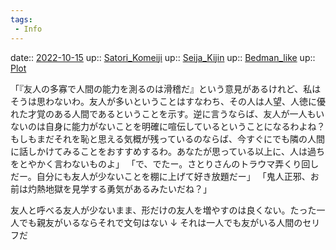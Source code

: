 ```yaml
---
tags:
 - Info
---
```


date:: [2022-10-15](Daily_Note/2022-10-15.md)
up:: [Satori_Komeiji](../Bar/Novel/Touhou_Project/Satori_Komeiji.md)
up:: [Seija_Kijin](../Bar/Novel/Touhou_Project/Seija_Kijin.md)
up:: [Bedman_like](../Bar/Novel/Topics/Bedman_like.md)
up:: [Plot](../Bar/Novel/Chaos/Plot.md)

「『友人の多寡で人間の能力を測るのは滑稽だ』という意見があるけれど、私はそうは思わないわ。友人が多いということはすなわち、その人は人望、人徳に優れた才覚のある人間であるということを示す。逆に言うならば、友人が一人もいないのは自身に能力がないことを明確に喧伝しているということになるわよね？もしもまだそれを恥と思える気概が残っているのならば、今すぐにでも隣の人間に話しかけてみることをおすすめするわ。あなたが思っている以上に、人は過ちをとやかく言わないものよ」
「で、でたー。さとりさんのトラウマ弄くり回しだー。自分にも友人が少ないことを棚に上げて好き放題だー」
「鬼人正邪、お前は灼熱地獄を見学する勇気があるみたいだね？」

友人と呼べる友人が少ないまま、形だけの友人を増やすのは良くない。たった一人でも親友がいるならそれで文句はない
↓
それは一人でも友がいる人間のセリフだ
